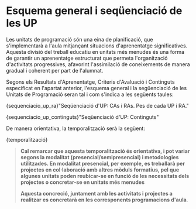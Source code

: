 # Esquema general i seqüenciació de les UP

<!-- 

De la guia:

En el context de la programació didàctica, les unitats de programació es conceben com a ferramentes de planificació, encara que en el desenrotllament en l’aula es traduïxen en la implementació de situacions d’aprenentatge significatives. Aspectes com la seua finalitat competencial, el context de treball, la seqüenciació, les metodologies a utilitzar, la seua planificació i avaluació són qüestions que el professorat haurà de decidir.

Dividir el treball educatiu en unitats més xicotetes és una manera de garantir un aprenentatge estructurat. Això permet organitzar les activitats de manera progressiva afavorint que l’alumnat assimile els coneixements de manera gradual i coherent. A més, ens permet planificar amb més precisió i ajustar el treball als diferents ritmes d’aprenentatge facilitant el procés d’avaluació.

Tant si programem de manera modular o intermodular, és el moment d’organitzar el desenrotllament de la programació en unitats de programació que es desplegaran al llarg del curs tenint en compte el caràcter dual de la formació.

-->

Les unitats de programació són una eina de planificació, que s'implementarà a l'aula mitjançant situacions d'aprenentatge significatives. Aquesta divisió del treball educatiu en unitats més menudes és una forma de garantir un aprenentatge estructurat que permeta l'organització d'activitats progressives, afavorint l'assimilació de coneixements de manera gradual i coherent per part de l'alumnat.

Segons els Resultats d'Aprenentatge, Criteris d'Avaluació i Continguts especificat en l'apartat anterior, l'esquema general i la següenciació de les Unitats de Programació seran tal i com s'indica a les següents taules:

<!-- 
NOTA: A la guía es mostra una única taula per a tot (UP, CAs, RAs, Continguts, pesos, etc.), però sembla més clarificador el format que estavem utilitzant, encara que implique més taules.

-->

{sequenciacio_up_ra}"Seqüenciació d'UP: CAs i RAs. Pes de cada UP i RA."

{sequenciacio_up_continguts}"Seqüenciació d'UP: Continguts"

De manera orientativa, la temporalització serà la següent:

{temporalització}

>
> **Cal remarcar que aquesta temporalització és orientativa, i pot variar segons la modalitat (presencial/semipresencial) i metodologies utilitzades. En modalitat presencial, per exemple, es treballarà per projectes en col·laboració amb altres mòduls formatius, pel que algunes unitats poden reubicar-se en funció de les necessitats dels projectes o concretar-se en unitats més menudes**
>
> **Aquesta concreció, juntament amb les activitats i projectes a realitzar es concretarà en les corresponents programacions d'aula**.
> 
